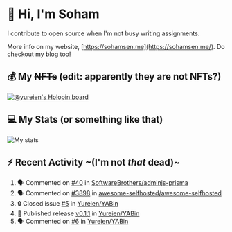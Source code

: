 # 👋 Hi, I'm Soham

I contribute to open source when I'm not busy writing assignments.

More info on my website, [https://sohamsen.me](https://sohamsen.me/). Do checkout my [blog](https://blog.sohamsen.me/) too!

## 💰 My ~~NFTs~~ (edit: apparently they are not NFTs?)

[![@yureien's Holopin board](https://holopin.io/api/user/board?user=yureien)](https://holopin.io/@yureien)

## 💻 My Stats (or something like that)

![My stats](https://github-readme-stats.vercel.app/api?username=Yureien&count_private=true&show_icons=true&theme=dracula)

## ⚡️ Recent Activity ~(I'm not _that_ dead)~

<!--START_SECTION:activity-->
1. 🗣 Commented on [#40](https://github.com/SoftwareBrothers/adminjs-prisma/issues/40#issuecomment-1636932557) in [SoftwareBrothers/adminjs-prisma](https://github.com/SoftwareBrothers/adminjs-prisma)
2. 🗣 Commented on [#3898](https://github.com/awesome-selfhosted/awesome-selfhosted/pull/3898#issuecomment-1603767757) in [awesome-selfhosted/awesome-selfhosted](https://github.com/awesome-selfhosted/awesome-selfhosted)
3. 🔒 Closed issue [#5](https://github.com/Yureien/YABin/issues/5) in [Yureien/YABin](https://github.com/Yureien/YABin)
4. 🚀 Published release [v0.1.1](https://github.com/Yureien/YABin/releases/tag/v0.1.1) in [Yureien/YABin](https://github.com/Yureien/YABin)
5. 🗣 Commented on [#6](https://github.com/Yureien/YABin/issues/6#issuecomment-1595669639) in [Yureien/YABin](https://github.com/Yureien/YABin)
<!--END_SECTION:activity-->
